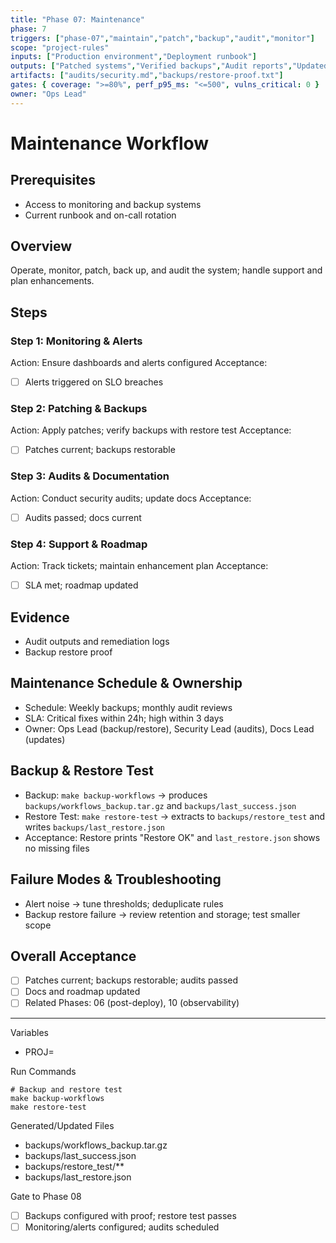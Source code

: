 ```yaml
---
title: "Phase 07: Maintenance"
phase: 7
triggers: ["phase-07","maintain","patch","backup","audit","monitor"]
scope: "project-rules"
inputs: ["Production environment","Deployment runbook"]
outputs: ["Patched systems","Verified backups","Audit reports","Updated docs"]
artifacts: ["audits/security.md","backups/restore-proof.txt"]
gates: { coverage: ">=80%", perf_p95_ms: "<=500", vulns_critical: 0 }
owner: "Ops Lead"
---
```


# Maintenance Workflow

## Prerequisites
- Access to monitoring and backup systems
- Current runbook and on-call rotation

## Overview
Operate, monitor, patch, back up, and audit the system; handle support and plan enhancements.

## Steps

### Step 1: Monitoring & Alerts
Action: Ensure dashboards and alerts configured
Acceptance:
- [ ] Alerts triggered on SLO breaches

### Step 2: Patching & Backups
Action: Apply patches; verify backups with restore test
Acceptance:
- [ ] Patches current; backups restorable

### Step 3: Audits & Documentation
Action: Conduct security audits; update docs
Acceptance:
- [ ] Audits passed; docs current

### Step 4: Support & Roadmap
Action: Track tickets; maintain enhancement plan
Acceptance:
- [ ] SLA met; roadmap updated

## Evidence
- Audit outputs and remediation logs
- Backup restore proof

## Maintenance Schedule & Ownership
- Schedule: Weekly backups; monthly audit reviews
- SLA: Critical fixes within 24h; high within 3 days
- Owner: Ops Lead (backup/restore), Security Lead (audits), Docs Lead (updates)

## Backup & Restore Test
- Backup: `make backup-workflows` → produces `backups/workflows_backup.tar.gz` and `backups/last_success.json`
- Restore Test: `make restore-test` → extracts to `backups/restore_test` and writes `backups/last_restore.json`
- Acceptance: Restore prints "Restore OK" and `last_restore.json` shows no missing files

## Failure Modes & Troubleshooting
- Alert noise → tune thresholds; deduplicate rules
- Backup restore failure → review retention and storage; test smaller scope

## Overall Acceptance
- [ ] Patches current; backups restorable; audits passed
- [ ] Docs and roadmap updated
- [ ] Related Phases: 06 (post-deploy), 10 (observability)

---

Variables
- PROJ=<project-key>

Run Commands
```
# Backup and restore test
make backup-workflows
make restore-test
```

Generated/Updated Files
- backups/workflows_backup.tar.gz
- backups/last_success.json
- backups/restore_test/**
- backups/last_restore.json

Gate to Phase 08
- [ ] Backups configured with proof; restore test passes
- [ ] Monitoring/alerts configured; audits scheduled